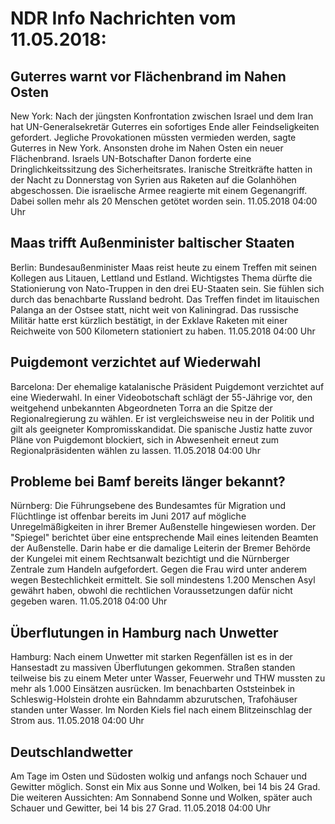 # NDR Info Nachrichten vom 11.05.2018:


## Guterres warnt vor Flächenbrand im Nahen Osten
New York: Nach der jüngsten Konfrontation zwischen Israel und dem Iran hat UN-Generalsekretär Guterres ein sofortiges Ende aller Feindseligkeiten gefordert. Jegliche Provokationen müssten vermieden werden, sagte Guterres in New York. Ansonsten drohe im Nahen Osten ein neuer Flächenbrand. Israels UN-Botschafter Danon forderte eine Dringlichkeitssitzung des Sicherheitsrates. Iranische Streitkräfte hatten in der Nacht zu Donnerstag von Syrien aus Raketen auf die Golanhöhen abgeschossen. Die israelische Armee reagierte mit einem Gegenangriff. Dabei sollen mehr als 20 Menschen getötet worden sein. 11.05.2018 04:00 Uhr 

## Maas trifft Außenminister baltischer Staaten
Berlin: Bundesaußenminister Maas reist heute zu einem Treffen mit seinen Kollegen aus Litauen, Lettland und Estland. Wichtigstes Thema dürfte die Stationierung von Nato-Truppen in den drei EU-Staaten sein. Sie fühlen sich durch das benachbarte Russland bedroht. Das Treffen findet im litauischen Palanga an der Ostsee statt, nicht weit von Kaliningrad. Das russische Militär hatte erst kürzlich bestätigt, in der Exklave Raketen mit einer Reichweite von 500 Kilometern stationiert zu haben. 11.05.2018 04:00 Uhr 

## Puigdemont verzichtet auf Wiederwahl
Barcelona: Der ehemalige katalanische Präsident Puigdemont verzichtet auf eine Wiederwahl. In einer Videobotschaft schlägt der 55-Jährige vor, den weitgehend unbekannten Abgeordneten Torra an die Spitze der Regionalregierung zu wählen. Er ist vergleichsweise neu in der Politik und gilt als geeigneter Kompromisskandidat. Die spanische Justiz hatte zuvor Pläne von Puigdemont blockiert, sich in Abwesenheit erneut zum Regionalpräsidenten wählen zu lassen. 11.05.2018 04:00 Uhr 

## Probleme bei Bamf bereits länger bekannt?
Nürnberg: 	Die Führungsebene des Bundesamtes für Migration und Flüchtlinge ist offenbar bereits im Juni 2017 auf mögliche Unregelmäßigkeiten in ihrer Bremer Außenstelle hingewiesen worden. Der "Spiegel" berichtet über eine entsprechende Mail eines leitenden Beamten der Außenstelle. Darin habe er die damalige Leiterin der Bremer Behörde der Kungelei mit einem Rechtsanwalt bezichtigt und die Nürnberger Zentrale zum Handeln aufgefordert. Gegen die Frau wird unter anderem wegen Bestechlichkeit ermittelt. Sie soll mindestens 1.200 Menschen Asyl gewährt haben, obwohl die rechtlichen Voraussetzungen dafür nicht gegeben waren. 11.05.2018 04:00 Uhr 

## Überflutungen in Hamburg nach Unwetter
Hamburg: Nach einem Unwetter mit starken Regenfällen ist es in der Hansestadt zu massiven Überflutungen gekommen. Straßen standen teilweise bis zu einem Meter unter Wasser, Feuerwehr und THW mussten zu mehr als 1.000 Einsätzen ausrücken. Im benachbarten Oststeinbek in Schleswig-Holstein drohte ein Bahndamm abzurutschen, Trafohäuser standen unter Wasser. Im Norden Kiels fiel nach einem Blitzeinschlag der Strom aus. 11.05.2018 04:00 Uhr 

## Deutschlandwetter
Am Tage im Osten und Südosten wolkig und anfangs noch Schauer und Gewitter möglich. Sonst ein Mix aus Sonne und Wolken, bei 14 bis 24 Grad. Die weiteren Aussichten: Am Sonnabend Sonne und Wolken, später auch Schauer und Gewitter, bei 14 bis 27 Grad. 11.05.2018 04:00 Uhr 
